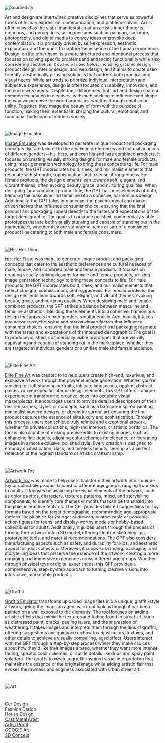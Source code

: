 ![Sourceduty](https://github.com/user-attachments/assets/0595970c-991a-4b63-ade2-5921e586e654)

Art and design are intertwined creative disciplines that serve as powerful forms of human expression, communication, and problem-solving. Art is often viewed as the visual manifestation of an artist's inner thoughts, emotions, and perceptions, using mediums such as painting, sculpture, photography, and digital media to convey ideas or provoke deep contemplation. It is primarily driven by self-expression, aesthetic exploration, and the quest to capture the essence of the human experience. Design, on the other hand, is a more structured and intentional process that focuses on solving specific problems and enhancing functionality while also considering aesthetics. It spans various fields, including graphic design, product design, interior design, and web design, and it aims to create user-friendly, aesthetically pleasing solutions that address both practical and visual needs. While art tends to prioritize individual interpretation and subjective experience, design is often focused on usability, innovation, and the end user's needs. Despite their differences, both art and design share a common foundation in creativity, with each seeking to influence and shape the way we perceive the world around us, whether through emotion or utility. Together, they merge the beauty of form with the purpose of function, making them essential in shaping the cultural, emotional, and functional landscape of modern society.

#

![Image Emulator](https://github.com/user-attachments/assets/26d79493-48cf-47a9-bdee-90b41d66784a)

[Image Emulator](https://chatgpt.com/g/g-RF3VlAjnL-image-emulator) was developed to generate unique product and packaging concepts that are tailored to the aesthetic preferences and cultural nuances of different genders—his, hers, and even his and hers combined products. It focuses on creating visually striking designs for male and female products, using image generation technology to bring these concepts to life. For male products, the GPT incorporates bold, sleek, and minimalist elements that resonate with strength, sophistication, and a sense of ruggedness. For female products, the design elements lean towards soft, elegant, and vibrant themes, often evoking beauty, grace, and nurturing qualities. When designing for a combined product line, the GPT balances elements of both, blending the masculine and feminine into a cohesive, harmonious design. Additionally, the GPT takes into account the psychological and market-driven factors that influence consumer choice, ensuring that the final product and packaging appeal directly to the tastes and expectations of the target demographic. The goal is to produce polished, commercially viable prototypes that are both visually stunning and capable of standing out in the marketplace, whether they are standalone items or part of a combined product line catering to both male and female consumers.
#

![His-Her Thing](https://github.com/user-attachments/assets/5f0181fb-c82e-4790-b0e5-56993ceb68c7)

[His-Her Thing](https://chatgpt.com/g/g-6830040d33108191adf16043cfc2f876-his-her-thing) was made to generate unique product and packaging concepts that cater to the aesthetic preferences and cultural nuances of male, female, and combined male and female products. It focuses on creating visually striking designs for male and female products, utilizing image generation technology to bring these concepts to life. For male products, the GPT incorporates bold, sleek, and minimalist elements that reflect strength, sophistication, and ruggedness. For female products, the design elements lean towards soft, elegant, and vibrant themes, evoking beauty, grace, and nurturing qualities. When designing male and female combined products, the GPT strikes a balance between masculine and feminine aesthetics, blending these elements into a cohesive, harmonious design that appeals to both genders simultaneously. Additionally, it takes into account psychological and market-driven factors that influence consumer choices, ensuring that the final product and packaging resonate with the tastes and expectations of the intended demographic. The goal is to produce polished, commercially viable prototypes that are visually captivating and capable of standing out in the marketplace, whether they are targeted at individual genders or a unified male and female audience.

#

![Elite Fine Art](https://github.com/user-attachments/assets/6ad6013e-145d-4435-8cbd-2652687fce31)

[Elite Fine Art](https://chatgpt.com/g/g-682f790b03c88191932168a8c76901db-elite-fine-art) was created to to help users create high-end, luxurious, and exclusive artwork through the power of image generation. Whether you're seeking to craft stunning portraits, intricate landscapes, opulent abstract pieces, or even specific interior design elements, this GPT offers a unique experience in transforming creative ideas into exquisite visual masterpieces. It encourages users to provide detailed descriptions of their desired scenes, styles, or concepts, such as a baroque-inspired painting, minimalist modern designs, or dreamlike surreal art, ensuring the final product captures the essence of elite luxury and sophistication. Through this process, users can achieve truly refined and exceptional artwork, whether for private collections, high-end interiors, or artistic portfolios. The tool is also capable of making precise edits to existing images, such as enhancing fine details, adjusting color schemes for elegance, or recreating images in a more exclusive, polished style. Every creation is designed to embody sophistication, class, and timeless beauty, serving as a perfect reflection of the highest standard of artistic craftsmanship.

#

![Artwork Toy](https://github.com/user-attachments/assets/8c5b4905-1f2f-4916-98ab-5556bb75c513)

[Artwork Toy](https://chatgpt.com/g/g-67e0ec6452cc8191b087bbd8750aaf8c-artwork-toy) was made to help users transform their artwork into a unique toy or collectible product tailored to different age groups, ranging from kids to adults. It focuses on analyzing the visual elements of the artwork, such as color palettes, characters, textures, patterns, mood, and storytelling components, to identify core themes or motifs that can be translated into tangible, interactive features. The GPT provides tailored suggestions for toy formats based on the target demographic, recommending age-appropriate options like plushies for younger audiences, customizable or poseable action figures for teens, and display-worthy models or hobby-based collectibles for adults. Additionally, it guides users through the process of turning their artwork into a 3D model, offering ideation sketching tips, prototyping tools, and material recommendations. The GPT also considers manufacturing aspects such as safety and durability for kids, and aesthetic appeal for adult collectors. Moreover, it supports branding, packaging, and storytelling ideas that preserve the essence of the artwork, creating a more engaging and immersive experience across different age groups. Whether through physical toys or digital experiences, this GPT provides a comprehensive, step-by-step approach to turning creative visions into interactive, marketable products.

#

![Graffiti](https://github.com/user-attachments/assets/299ce2c5-4b6d-4c89-8526-363db7a6a398)

[Graffiti Emulator](https://chatgpt.com/g/g-XvlTo9th1-graffiti-emulator) transforms uploaded image files into a unique, graffiti-style artwork, giving the image an aged, worn-out look as though it has been painted on a wall exposed to the elements. The tool focuses on adding artistic effects that mimic the textures and fading found in street art, such as distressed paint, cracks, peeling layers, and the impression of weathering. It takes images and interprets them through the lens of graffiti, offering suggestions and guidance on how to adjust colors, textures, and other details to achieve a visually compelling, aged effect. Users interact with the GPT through a step-by-step process where they make choices about how they'd like their images altered, whether they want more intense fading, specific color schemes, or subtle details like drips and spray paint splatters. The goal is to create a graffiti-inspired visual interpretation that maintains the essence of the original image while adding artistic flair that evokes the rawness and edginess associated with urban street art.


#
![Art](https://github.com/user-attachments/assets/5de64427-0acc-4466-ad4d-9cca91de9870)
#

[Car Design](https://github.com/sourceduty/Car_Design)
<br>
[Fashion Design](https://github.com/sourceduty/Fashion_Design)
<br>
[House Design](https://github.com/sourceduty/House_Design)
<br>
[Cast Metal Artist](https://chatgpt.com/g/g-67e9e3c341388191b6001b32031517ff-cast-metal-artist)
<br>
[Artist Profit](https://chatgpt.com/g/g-67728ee189408191b916b0579c589f46-artist-profit)
<br>
[GOOG!E Art](https://chatgpt.com/g/g-go6tOJhOh-goog-e-art)
<br>
[3D Concept](https://chatgpt.com/g/g-JAsawu1Lv-3d-concept)
